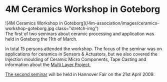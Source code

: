 # 4M Ceramics Workshop in Goteborg

![4M Ceramics Workshop in Goteborg](/4m-association/images/ceramics-workshop-goteborg.jpg class="stretch-img")  
The first of two seminars about ceramic processing and application was held in Goteborg the 11th of March.  

In total 15 persons attended the workshop. The focus of the seminar was on applications for ceramics in Sensors & Actuators, but we also covered the Injection moulding of Ceramic Micro Components, Tape Casting and information about the [Multi Layer Project.](/node/19)

[The second seminar](/node/56) will be held in Hannover Fair on the 21st April 2009.